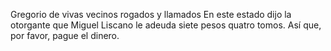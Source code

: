 Gregorio de vivas vecinos rogados y llamados
En este estado dijo la otorgante que Miguel Liscano le adeuda siete pesos quatro tomos.
Así que, por favor, pague el dinero.